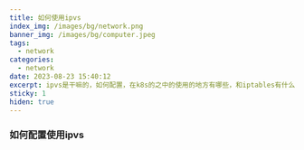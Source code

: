 ```yaml
---
title: 如何使用ipvs
index_img: /images/bg/network.png
banner_img: /images/bg/computer.jpeg
tags:
  - network
categories:
  - network
date: 2023-08-23 15:40:12
excerpt: ipvs是干嘛的，如何配置，在k8s的之中的使用的地方有哪些，和iptables有什么差异
sticky: 1
hiden: true
---
```


### 如何配置使用ipvs